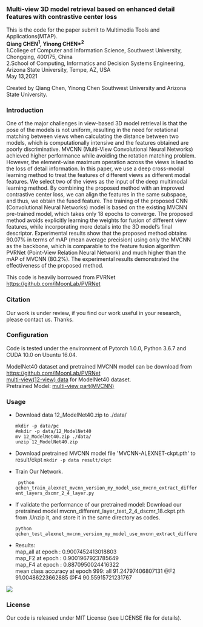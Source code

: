 

### Multi-view 3D model retrieval based on enhanced detail features with contrastive center loss

This is the code for the paper submit to Multimedia Tools and Applications(MTAP).<br>
**Qiang CHEN<sup>1</sup>, Yinong CHEN\*<sup>2</sup><br>**
1.College of Computer and Information Science, Southwest University, Chongqing, 400175, China<br>
2.School of Computing, Informatics and Decision Systems Engineering, Arizona State University, Tempe, AZ, USA<br>
May 13,2021

Created by Qiang Chen, Yinong Chen Southwest University and Arizona State University.


### Introduction
One of the major challenges in view-based 3D model retrieval is that the pose of the models is not uniform, resulting in the need for rotational matching between views when calculating the distance between two models, which is computationally intensive and the features obtained are poorly discriminative. MVCNN (Multi-View Convolutional Neural Networks) achieved higher performance while avoiding the rotation matching problem. However, the element-wise maximum operation across the views is lead to the loss of detail information. In this paper, we use a deep cross-modal learning method to treat the features of different views as different modal features. We select two of the views as the input of the deep multimodal learning method. By combining the proposed method with an improved contrastive center loss, we can align the features in the same subspace, and thus, we obtain the fused feature. The training of the proposed CNN (Convolutional Neural Networks) model is based on the existing MVCNN pre-trained model, which takes only 18 epochs to converge. The proposed method avoids explicitly learning the weights for fusion of different view features, while incorporating more details into the 3D model’s final descriptor. Experimental results show that the proposed method obtains 90.07% in terms of mAP (mean average precision) using only the MVCNN as the backbone, which is comparable to the feature fusion algorithm PVRNet (Point-View Relation Neural Network) and much higher than the mAP of MVCNN (80.2%). The experimental results demonstrated the effectiveness of the proposed method.<br>

This code is heavily borrowed from PVRNet https://github.com/iMoonLab/PVRNet

### Citation
Our work is under review, if you find our work useful in your research, please contact us. Thanks.

### Configuration
Code is tested under the environment of Pytorch 1.0.0, Python 3.6.7 and CUDA 10.0 on Ubuntu 16.04.

ModelNet40 dataset and pretrained MVCNN model can be download from https://github.com/iMoonLab/PVRNet <br>
[multi-view(12-view) data](https://drive.google.com/file/d/12JbIPLvcSUsMjxb_CZYXI8xQK2UKosio/view?usp=sharing) for ModelNet40 dataset.<br>
Pretrained Model: [multi-view part(MVCNN)](https://drive.google.com/file/d/1dZG7XojtPS9Cl5aaH4iWXA_N2PximB6i/view?usp=sharing)<br>

### Usage
+ Download data 12_ModelNet40.zip to ./data/
    ```
    mkdir -p data/pc
    #mkdir -p data/12_ModelNet40
    mv 12_ModelNet40.zip ./data/
    unzip 12_ModelNet40.zip

    ```
+ Download pretrained MVCNN model file 'MVCNN-ALEXNET-ckpt.pth' to result/ckpt
    ```mkdir -p data result/ckpt```
    
+ Train Our Network.

    ``` python qchen_train_alexnet_mvcnn_version_my_model_use_mvcnn_extract_different_layers_dscmr_2_4_layer.py```

+ If validate the performance of our pretrained model:
    Download our pretrained model mvcnn_different_layer_test_2_4_dscmr_18.ckpt.pth from .Unzip it, and store it in the same directory as codes.
    ```
    python qchen_test_alexnet_mvcnn_version_my_model_use_mvcnn_extract_different_layers_dscmr_2_4_layer.py
    ```

+ Results:<br>
    map_all at epoch : 0.9007452413018803<br>
    map_F2 at epoch : 0.9001967923785649<br>
    map_F4 at epoch : 0.8870950024416322<br>
    mean class accuracy at epoch 999: all 91.24797406807131  @F2 91.00486223662885 @F4 90.55915721231767<br>
<img src='http://computer.swu.edu.cn/r/cms/computer/computer/images/pr_result.png'>

### License
Our code is released under MIT License (see LICENSE file for details).


    
